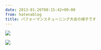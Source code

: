 ```yaml
---
date: 2013-01-26T00:15:42+09:00
from: hatenablog
title: パフォーマンスチューニング大会の様子です
---
```


<p><img src="http://dl.dropbox.com/u/5978869/image/20130126_001744.png"></p><p><img src="https://dl.dropbox.com/u/5978869/image/20130125_142419.png"></p>

